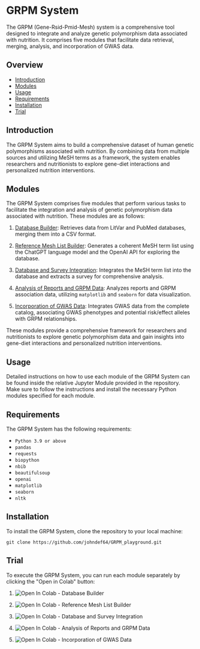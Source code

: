 # GRPM System

The GRPM (Gene-Rsid-Pmid-Mesh) system is a comprehensive tool designed to integrate and analyze genetic polymorphism data associated with nutrition. It comprises five modules that facilitate data retrieval, merging, analysis, and incorporation of GWAS data.

## Overview

- [Introduction](#introduction)
- [Modules](#modules)
- [Usage](#usage)
- [Requirements](#requirements)
- [Installation](#installation)
- [Trial](#trial)

## Introduction

The GRPM System aims to build a comprehensive dataset of human genetic polymorphisms associated with nutrition. By combining data from multiple sources and utilizing MeSH terms as a framework, the system enables researchers and nutritionists to explore gene-diet interactions and personalized nutrition interventions.


## Modules

The GRPM System comprises five modules that perform various tasks to facilitate the integration and analysis of genetic polymorphism data associated with nutrition. These modules are as follows:

1. [Database Builder](https://github.com/johndef64/GRPM_playground/blob/main/GRPM_01_database_builder.ipynb): Retrieves data from LitVar and PubMed databases, merging them into a CSV format. 

2. [Reference Mesh List Builder](https://github.com/johndef64/GRPM_playground/blob/main/GRPM_02_ref-mesh_builder.ipynb): Generates a coherent MeSH term list using the ChatGPT language model and the OpenAI API for exploring the database. 

3. [Database and Survey Integration](https://github.com/johndef64/GRPM_playground/blob/main/GRPM_03_database_survey.ipynb): Integrates the MeSH term list into the database and extracts a survey for comprehensive analysis. 

4. [Analysis of Reports and GRPM Data](https://github.com/johndef64/GRPM_playground/blob/main/GRPM_04_data-analyzer.ipynb): Analyzes reports and GRPM association data, utilizing `matplotlib` and `seaborn` for data visualization. 

5. [Incorporation of GWAS Data](https://github.com/johndef64/GRPM_playground/blob/main/GRPM_05_gwas_data_analyzer.ipynb): Integrates GWAS data from the complete catalog, associating GWAS phenotypes and potential risk/effect alleles with GRPM relationships. 

These modules provide a comprehensive framework for researchers and nutritionists to explore genetic polymorphism data and gain insights into gene-diet interactions and personalized nutrition interventions.

## Usage

Detailed instructions on how to use each module of the GRPM System can be found inside the relative Jupyter Module provided in the repository. Make sure to follow the instructions and install the necessary Python modules specified for each module.

## Requirements

The GRPM System has the following requirements:

- `Python 3.9 or above`
- `pandas`
- `requests`
- `biopython`
- `nbib`
- `beautifulsoup`
- `openai`
- `matplotlib`
- `seaborn`
- `nltk`


## Installation

To install the GRPM System, clone the repository to your local machine:

```
git clone https://github.com/johndef64/GRPM_playground.git
```


## Trial

To execute the GRPM System, you can run each module separately by clicking the "Open in Colab" button:

1. ![Open In Colab](https://colab.research.google.com/assets/colab-badge.svg) - Database Builder

2.  ![Open In Colab](https://colab.research.google.com/assets/colab-badge.svg) - Reference Mesh List Builder

3. ![Open In Colab](https://colab.research.google.com/assets/colab-badge.svg) - Database and Survey Integration

4. ![Open In Colab](https://colab.research.google.com/assets/colab-badge.svg)  - Analysis of Reports and GRPM Data

5. ![Open In Colab](https://colab.research.google.com/assets/colab-badge.svg)  - Incorporation of GWAS Data

